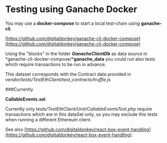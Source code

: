 # Testing using Ganache Docker 

You may use a **docker-compose** to start a local test-chain using **ganache-cli**.

[https://github.com/digitaldonkey/ganache-cli-docker-compose](https://github.com/digitaldonkey/ganache-cli-docker-compose)

Using the "blocks" in the folder ***GanacheClientDb*** as data source in *ganache-cli-docker-compose/***ganache_data** you could run also tests which require transactions to be run in advance.

This dataset corresponds with the Contract data provided in *vendor/tests/TestEthClient/test_contracts/truffle.js*

###Currently

**CallableEvents.sol**

Currently only *tests/TestEthClient/Unit/CallableEventsTest.php* require transactions which are in this dataSet only, so you may exclude this tests when running a different Ethereum client.

See also [https://github.com/digitaldonkey/react-box-event-handling](https://github.com/digitaldonkey/react-box-event-handling).
